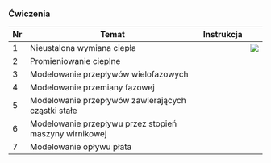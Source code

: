 ### Ćwiczenia

| Nr  | Temat                                                  | Instrukcja |                                                                           |
| --- | ------------------------------------------------------ | ---------- | ------------------------------------------------------------------------- |
| 1   | Nieustalona wymiana ciepła                             |            | ![](file:///C:/Users/dawid/Koofr/20221205_www_backup/www/gifs/tranHT.gif) |
| 2   | Promieniowanie cieplne                                 |            |                                                                           |
| 3   | Modelowanie przepływów wielofazowych                   |            |                                                                           |
| 4   | Modelowanie przemiany fazowej                          |            |                                                                           |
| 5   | Modelowanie przepływów zawierających cząstki stałe     |            |                                                                           |
| 6   | Modelowanie przepływu przez stopień maszyny wirnikowej |            |                                                                           |
| 7   | Modelowanie opływu płata                               |            |                                                                           |
